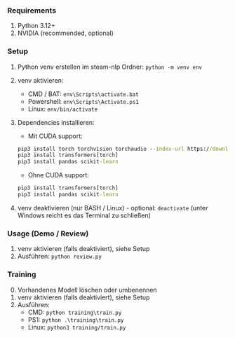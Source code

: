
### Requirements

1. Python 3.12+
2. NVIDIA (recommended, optional)

### Setup

1. Python venv erstellen im steam-nlp Ordner: `python -m venv env`
2. venv aktivieren:
   - CMD / BAT: `env\Scripts\activate.bat`
   - Powershell: `env\Scripts\Activate.ps1`
   - Linux: `env/bin/activate`
3. Dependencies installieren:

   - Mit CUDA support:
   ```cmd
   pip3 install torch torchvision torchaudio --index-url https://download.pytorch.org/whl/cu118
   pip3 install transformers[torch]
   pip3 install pandas scikit-learn
   ```

   - Ohne CUDA support:
   ```cmd
   pip3 install transformers[torch]
   pip3 install pandas scikit-learn
   ```

4. venv deaktivieren (nur BASH / Linux) - optional: `deactivate` (unter Windows reicht es das Terminal zu schließen)


### Usage (Demo / Review)

1. venv aktivieren (falls deaktiviert), siehe Setup
2. Ausführen: `python review.py`

### Training

0. Vorhandenes Modell löschen oder umbenennen
1. venv aktivieren (falls deaktiviert), siehe Setup
2. Ausführen:
   - CMD: `python training\train.py`
   - PS1: `python .\training\train.py`
   - Linux: `python3 training/train.py`
